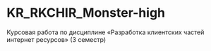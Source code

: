 # KR_RKCHIR_Monster-high
Курсовая работа по дисциплине «Разработка клиентских частей интернет ресурсов» (3 семестр)
